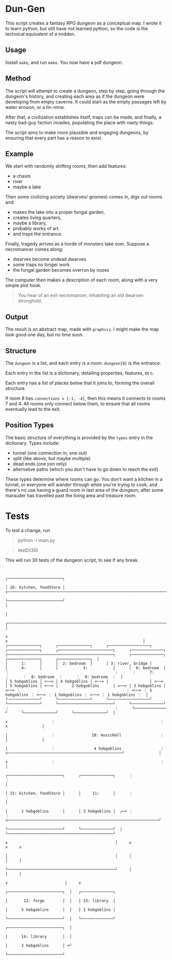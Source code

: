 # Dun-Gen

This script creates a fantasy RPG dungeon as a conceptual map.
I wrote it to learn python, but still have not learned python, so the code is the technical equivalent of a midden.

## Usage

Install `make`, and run `make`.
You now have a pdf dungeon.

## Method

The script will attempt to create a dungeon, step by step, going through the dungeon's history, and creating each area as if the dungeon were developing from empty caverns.
It could start as the empty passages left by water erosion, or a tin-mine.

After that, a civilization establishes itself, traps can be made, and finally, a nasty bad-guy faction invades, populating the place with nasty things.

The script aims to make more plausible and engaging dungeons, by ensuring that every part has a reason to exist.

## Example

We start with randomly shifting rooms, then add features:

- a chasm
- river
- maybe a lake

Then some civilizing society (dwarves/ gnomes) comes in, digs out rooms and:

- makes the lake into a proper fungal garden,
- creates living quarters,
- maybe a library,
- probably works of art.
- and traps the entrance.

Finally, tragedy arrives as a horde of monsters take over.
Suppose a necromancer comes along:

- dwarves become undead dwarves
- some traps no longer work
- the fungal garden becomes overrun by oozes

The computer then makes a description of each room, along with a very simple plot hook.

> You hear of an evil necromancer, inhabiting an old dwarven stronghold.

## Output

The result is an abstract map, made with `graphviz`.
I might make the map look good one day, but no time soon.

## Structure

The `dungeon` is a list, and each entry is a room.
`dungeon[0]` is the entrance.

Each entry in the list is a dictionary, detailing properties, features, et c.

Each entry has a list of places *below* that it joins to, forming the overall structure.

If room 8 has `connections = [-1, -4]`, then this means it connects to rooms 7 and 4.
All rooms only connect below them, to ensure that all rooms eventually lead to the exit.

## Position Types

The basic structure of everything is provided by the `types` entry in the dictionary.
Types include:

- tunnel (one connection in, one out)
- split (like above, but maybe multiple)
- dead ends (one join only)
- alternative paths (which you don't have to go down to reach the exit)

These types determine where rooms can go.
You don't want a kitchen in a tunnel, or everyone will wander through while you're trying to cook, and there's no use having a guard room in last area of the dungeon, after some marauder has travelled past the living area and treasure room.

# Tests

To test a change, run

> python -i main.py

> testD(30)

This will run 30 tests of the dungeon script, to see if any break.

```

                                                                                                                                                  ┌────────────────────────┐
                                                                                                                                                  │ 16: kitchen, foodStore │ <────────────────────────────────────────────────────────────────────────────────────────┐
                                                                                                                                                  └────────────────────────┘                                                                                          │
                                                                                                                                                                                                                                                                      │
                                                                                                                              ┌───────────────────────────────────────────────────────────────────────────┐                                                           │
                                                                                                                              ∨                                                                           ∨                                                           │
┌──────────────┐      ┌──────────────┐      ┌──────────────────┐      ┌──────────────┐      ┌────────────────────────┐      ┌──────────────┐      ┌⋯⋯⋯⋯⋯⋯⋯⋯⋯⋯⋯⋯⋯⋯⋯⋯⋯⋯⋯⋯⋯⋯⋯⋯⋯⋯⋯⋯⋯⋯⋯⋯⋯⋯⋯⋯⋯⋯⋯⋯⋯⋯⋯⋯⋯⋯┐      ┌⋯⋯⋯⋯⋯⋯⋯⋯⋯⋯⋯⋯⋯⋯┐      ┌⋯⋯⋯⋯⋯⋯⋯⋯⋯⋯⋯⋯⋯⋯┐      ┌⋯⋯⋯⋯⋯⋯⋯⋯⋯⋯⋯⋯⋯⋯┐  │
│      1:      │      │  2: bedroom  │      │ 3: river, bridge │      │      4:      │      │           5:           │      │  6: bedroom  │      ⋮                                              ⋮      ⋮      7:      ⋮      ⋮  8: bedroom  ⋮      ⋮  9: bedroom  ⋮  │
│ 5 hobgoblins │ <──> │ 4 hobgoblins │ <──> │                  │ <──> │ 5 hobgoblins │ <──> │      2 hobgoblins      │ <──> │ 3 hobgoblins │ <──> ⋮                                              ⋮ <──> ⋮ 5 hobgoblins ⋮ <──> ⋮ 1 hobgoblins ⋮ <──> ⋮ 1 hobgoblins ⋮  │
└──────────────┘      └──────────────┘      └──────────────────┘      └──────────────┘      └────────────────────────┘      └──────────────┘      ⋮                                              ⋮      └⋯⋯⋯⋯⋯⋯⋯⋯⋯⋯⋯⋯⋯⋯┘      └⋯⋯⋯⋯⋯⋯⋯⋯⋯⋯⋯⋯⋯⋯┘      └⋯⋯⋯⋯⋯⋯⋯⋯⋯⋯⋯⋯⋯⋯┘  │
                                                                                                                              ∧                   ⋮                                              ⋮                                                    ∧               │
                                                                                                                              │                   ⋮                10: musicHall                 ⋮                                                    │               │
                                                                                                                              │                   ⋮                 4 hobgoblins                 ⋮ <──────────────────────────────────────────────────┘               │
                                                                                                                              ∨                   ⋮                                              ⋮                                                                    │
                                                                                            ┌────────────────────────┐      ┌──────────────┐      ⋮                                              ⋮                                                                    │
                                                                                            │ 15: kitchen, foodStore │      │     11:      │      ⋮                                              ⋮                                                                    │
                                                                                            │      1 hobgoblins      │      │ 3 hobgoblins │  ┌─> ⋮                                              ⋮ <──────────────────────────────────────────────────────────────────┘
                                                                                            └────────────────────────┘      └──────────────┘  │   └⋯⋯⋯⋯⋯⋯⋯⋯⋯⋯⋯⋯⋯⋯⋯⋯⋯⋯⋯⋯⋯⋯⋯⋯⋯⋯⋯⋯⋯⋯⋯⋯⋯⋯⋯⋯⋯⋯⋯⋯⋯⋯⋯⋯⋯⋯┘
                                                                                              ∧                                               │     ∧                         ∧     ∧
                                                                                              │                                               │     │                         │     │
                                                                                              └───────────────────────────────────────────────┘     │                         │     │
                                                                                                                                                    ∨                         │     ∨
                                                                                                                                                  ┌────────────────────────┐  │   ┌──────────────┐
                                                                                                                                                  │       12: forge        │  │   │ 13: library  │
                                                                                                                                                  │      5 hobgoblins      │  │   │ 1 hobgoblins │
                                                                                                                                                  └────────────────────────┘  │   └──────────────┘
                                                                                                                                                  ┌────────────────────────┐  │
                                                                                                                                                  │      14: library       │  │
                                                                                                                                                  │      2 hobgoblins      │ <┘
                                                                                                                                                  └────────────────────────┘
```
